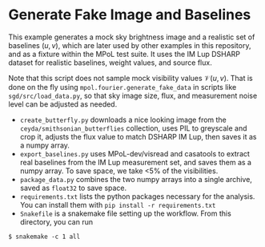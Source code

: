 # Generate Fake Image and Baselines

This example generates a mock sky brightness image and a realistic set of baselines $(u,v)$, which are later used by other examples in this repository, and as a fixture within the MPoL test suite. It uses the IM Lup DSHARP dataset for realistic baselines, weight values, and source flux. 

Note that this script does not sample mock visibility values $\mathcal{V}(u,v)$. That is done on the fly using `mpol.fourier.generate_fake_data` in scripts like `sgd/src/load_data.py`, so that sky image size, flux, and measurement noise level can be adjusted as needed.

* `create_butterfly.py` downloads a nice looking image from the `ceyda/smithsonian_butterflies` collection, uses PIL to greyscale and crop it, adjusts the flux value to match DSHARP IM Lup, then saves it as a numpy array.
* `export_baselines.py` uses MPoL-dev/visread and casatools to extract real baselines from the IM Lup measurement set, and saves them as a numpy array. To save space, we take <5% of the visibilities.
* `package_data.py` combines the two numpy arrays into a single archive, saved as `float32` to save space.
* `requirements.txt` lists the python packages necessary for the analysis. You can install them with `pip install -r requirements.txt`
* `Snakefile` is a snakemake file setting up the workflow. From this directory, you can run 

```
$ snakemake -c 1 all
```